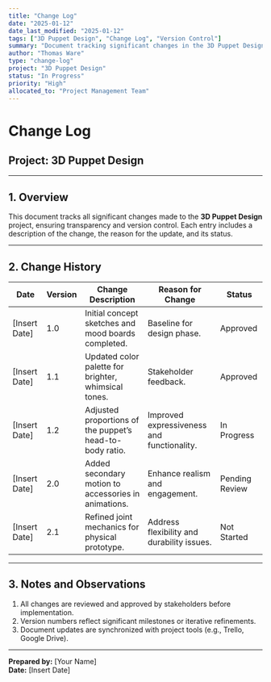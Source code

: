 ```yaml
---
title: "Change Log"
date: "2025-01-12"
date_last_modified: "2025-01-12"
tags: ["3D Puppet Design", "Change Log", "Version Control"]
summary: "Document tracking significant changes in the 3D Puppet Design project, including descriptions, reasons, and statuses for updates."
author: "Thomas Ware"
type: "change-log"
project: "3D Puppet Design"
status: "In Progress"
priority: "High"
allocated_to: "Project Management Team"
---
```

# **Change Log**

## **Project:** 3D Puppet Design

---

## **1. Overview**
This document tracks all significant changes made to the **3D Puppet Design** project, ensuring transparency and version control. Each entry includes a description of the change, the reason for the update, and its status.

---

## **2. Change History**

| **Date**       | **Version** | **Change Description**                                    | **Reason for Change**                          | **Status**        |
|----------------|-------------|----------------------------------------------------------|------------------------------------------------|-------------------|
| [Insert Date]  | 1.0         | Initial concept sketches and mood boards completed.      | Baseline for design phase.                     | Approved          |
| [Insert Date]  | 1.1         | Updated color palette for brighter, whimsical tones.      | Stakeholder feedback.                          | Approved          |
| [Insert Date]  | 1.2         | Adjusted proportions of the puppet’s head-to-body ratio. | Improved expressiveness and functionality.     | In Progress       |
| [Insert Date]  | 2.0         | Added secondary motion to accessories in animations.      | Enhance realism and engagement.                | Pending Review    |
| [Insert Date]  | 2.1         | Refined joint mechanics for physical prototype.           | Address flexibility and durability issues.     | Not Started       |

---

## **3. Notes and Observations**
1. All changes are reviewed and approved by stakeholders before implementation.
2. Version numbers reflect significant milestones or iterative refinements.
3. Document updates are synchronized with project tools (e.g., Trello, Google Drive).

---

**Prepared by:** [Your Name]  
**Date:** [Insert Date]